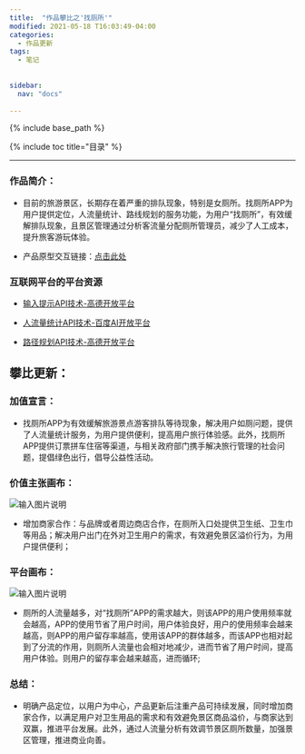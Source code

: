```yaml
---
title:  "作品攀比之'找厕所'"
modified: 2021-05-18 T16:03:49-04:00
categories: 
  - 作品更新
tags:
  - 笔记
  
  
sidebar:
  nav: "docs"
  
---
```


{% include base_path %}

{% include toc title="目录" %}


---

### 作品简介：

- 目前的旅游景区，长期存在着严重的排队现象，特别是女厕所。找厕所APP为用户提供定位，人流量统计、路线规划的服务功能，为用户“找厕所”，有效缓解排队现象，且景区管理通过分析客流量分配厕所管理员，减少了人工成本，提升旅客游玩体验。

- 产品原型交互链接：[点击此处](https://modao.cc/app/19ce68e4cb745482e210f41c99a189f7768d9274?simulator_type=device#screen=skcosvc6kavqr0o)

### 互联网平台的平台资源

- [输入提示API技术-高德开放平台](https://lbs.amap.com/api/webservice/guide/api/inputtips)

- [人流量统计API技术-百度AI开放平台](https://ai.baidu.com/ai-doc/BODY/7k3cpyy1t)

- [路径规划API技术-高德开放平台](https://lbs.amap.com/api/webservice/guide/api/direction#walk)

## 攀比更新：

### 加值宣言：

- 找厕所APP为有效缓解旅游景点游客排队等待现象，解决用户如厕问题，提供了人流量统计服务，为用户提供便利，提高用户旅行体验感。此外，找厕所APP提供订票拼车住宿等渠道，与相关政府部门携手解决旅行管理的社会问题，提倡绿色出行，倡导公益性活动。

### 价值主张画布：
![输入图片说明](https://i.loli.net/2021/05/18/I3LfGYJZpbVzt7R.png)

- 增加商家合作：与品牌或者周边商店合作，在厕所入口处提供卫生纸、卫生巾等用品；解决用户出门在外对卫生用户的需求，有效避免景区溢价行为，为用户提供便利；

### 平台画布：
![输入图片说明](https://i.loli.net/2021/05/18/vR9LTOCJc34GNsr.png)

- 厕所的人流量越多，对“找厕所”APP的需求越大，则该APP的用户使用频率就会越高，APP的使用节省了用户时间，用户体验良好，用户的使用频率会越来越高，则APP的用户留存率越高，使用该APP的群体越多，而该APP也相对起到了分流的作用，则厕所人流量也会相对地减少，进而节省了用户时间，提高用户体验。则用户的留存率会越来越高，进而循环;

### 总结：

- 明确产品定位，以用户为中心，产品更新后注重产品可持续发展，同时增加商家合作，以满足用户对卫生用品的需求和有效避免景区商品溢价，与商家达到双赢，推进平台发展。此外，通过人流量分析有效调节景区厕所数量，加强景区管理，推进商业向善。